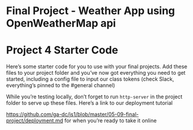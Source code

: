 # Final Project - Weather App using OpenWeatherMap api
     
     
# Project 4 Starter Code

Here’s some starter code for you to use with your final projects. 
Add these files to your project folder and you’ve now got everything you need 
to get started, including a config file to input our class tokens (check Slack, 
everything’s pinned to the #general channel)

While you’re testing locally, don’t forget to run `http-server` in the project folder to serve up these files. Here’s a link to our deployment tutorial 

<https://github.com/ga-dc/js1/blob/master/05-09-final-project/deployment.md> for when you’re ready to take it online